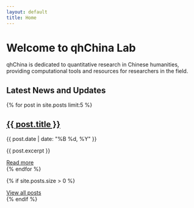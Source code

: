 ```yaml
---
layout: default
title: Home
---
```


# Welcome to qhChina Lab

qhChina is dedicated to quantitative research in Chinese humanities, providing computational tools and resources for researchers in the field.

## Latest News and Updates

<div class="posts-list">
  {% for post in site.posts limit:5 %}
    <div class="post-preview">
      <h2>
        <a href="{{ post.url | relative_url }}">{{ post.title }}</a>
      </h2>
      <span class="post-date">{{ post.date | date: "%B %d, %Y" }}</span>
      <p>{{ post.excerpt }}</p>
      <a href="{{ post.url | relative_url }}">Read more</a>
    </div>
  {% endfor %}
</div>

{% if site.posts.size > 0 %}
<div class="all-posts">
  <a href="{{ "/posts" | relative_url }}">View all posts</a>
</div>
{% endif %} 